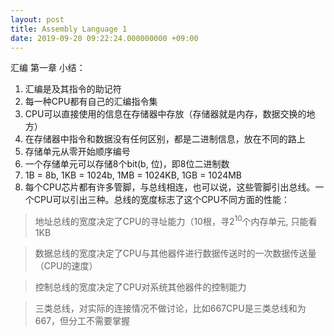 ```yaml
---
layout: post
title: Assembly Language 1
date: 2019-09-20 09:22:24.000000000 +09:00
---
```

汇编 第一章 小结：

1. 汇编是及其指令的助记符
2. 每一种CPU都有自己的汇编指令集
3. CPU可以直接使用的信息在存储器中存放（存储器就是内存，数据交换的地方）
4. 在存储器中指令和数据没有任何区别，都是二进制信息，放在不同的路上
5. 存储单元从零开始顺序编号
6. 一个存储单元可以存储8个bit(b, 位)，即8位二进制数
7. 1B = 8b, 1KB = 1024b, 1MB = 1024KB, 1GB = 1024MB
8. 每个CPU芯片都有许多管脚，与总线相连，也可以说，这些管脚引出总线。一个CPU可以引出三种。总线的宽度标志了这个CPU不同方面的性能：
> 地址总线的宽度决定了CPU的寻址能力（10根，寻$2^10$个内存单元, 只能看1KB

> 数据总线的宽度决定了CPU与其他器件进行数据传送时的一次数据传送量（CPU的速度）

> 控制总线的宽度决定了CPU对系统其他器件的控制能力

> 三类总线，对实际的连接情况不做讨论，比如667CPU是三类总线和为667，但分工不需要掌握

